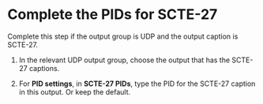 # Complete the PIDs for SCTE\-27<a name="complete-the-pids-for-scte27"></a>

Complete this step if the output group is UDP and the output caption is SCTE\-27\.

1. In the relevant UDP output group, choose the output that has the SCTE\-27 captions\.

1. For **PID settings**, in **SCTE\-27 PIDs**, type the PID for the SCTE\-27 caption in this output\. Or keep the default\.